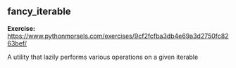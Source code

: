 ## fancy_iterable

**Exercise:** https://www.pythonmorsels.com/exercises/9cf2fcfba3db4e69a3d2750fc8263bef/

A utility that lazily performs various operations on a given iterable
